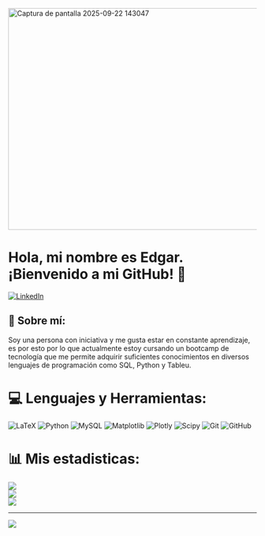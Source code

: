 <img width="1450" height="450" alt="Captura de pantalla 2025-09-22 143047" src="https://github.com/user-attachments/assets/4c1434a6-5ebf-4b23-8dcc-68c1de8ba512" />

# Hola, mi nombre es Edgar. ¡Bienvenido a mi GitHub! 👋


[![LinkedIn](https://img.shields.io/badge/LinkedIn-%230077B5.svg?logo=linkedin&logoColor=white)](https://www.linkedin.com/in/edgar-mil%C3%A1n/)

## 💫 Sobre mí:
Soy una persona con iniciativa y me gusta estar en constante aprendizaje, es por esto por lo que actualmente estoy cursando un bootcamp de tecnología que me permite adquirir suficientes conocimientos en diversos lenguajes de programación como SQL, Python y Tableu.



# 💻 Lenguajes y Herramientas:
![LaTeX](https://img.shields.io/badge/latex-%23008080.svg?style=for-the-badge&logo=latex&logoColor=white) ![Python](https://img.shields.io/badge/python-3670A0?style=for-the-badge&logo=python&logoColor=ffdd54) ![MySQL](https://img.shields.io/badge/mysql-4479A1.svg?style=for-the-badge&logo=mysql&logoColor=white) ![Matplotlib](https://img.shields.io/badge/Matplotlib-%23ffffff.svg?style=for-the-badge&logo=Matplotlib&logoColor=black) ![Plotly](https://img.shields.io/badge/Plotly-%233F4F75.svg?style=for-the-badge&logo=plotly&logoColor=white) ![Scipy](https://img.shields.io/badge/SciPy-%230C55A5.svg?style=for-the-badge&logo=scipy&logoColor=%white) ![Git](https://img.shields.io/badge/git-%23F05033.svg?style=for-the-badge&logo=git&logoColor=white) ![GitHub](https://img.shields.io/badge/github-%23121011.svg?style=for-the-badge&logo=github&logoColor=white)
# 📊 Mis estadisticas:
![](https://github-readme-stats.vercel.app/api?username=EdgarMC23&theme=vue-dark&hide_border=false&include_all_commits=false&count_private=false)<br/>
![](https://nirzak-streak-stats.vercel.app/?user=EdgarMC23&theme=vue-dark&hide_border=false)<br/>
![](https://github-readme-stats.vercel.app/api/top-langs/?username=EdgarMC23&theme=vue-dark&hide_border=false&include_all_commits=false&count_private=false&layout=compact)

---
[![](https://visitcount.itsvg.in/api?id=EdgarMC23&icon=0&color=0)](https://visitcount.itsvg.in)

